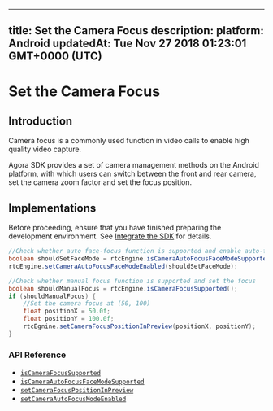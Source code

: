 
---
title: Set the Camera Focus
description: 
platform: Android
updatedAt: Tue Nov 27 2018 01:23:01 GMT+0000 (UTC)
---
# Set the Camera Focus
## Introduction

Camera focus is a commonly used function in video calls to enable high quality video capture.

Agora SDK provides a set of camera management methods on the Android platform, with which users can switch between the front and rear camera, set the camera zoom factor and set the focus position.

## Implementations

Before proceeding, ensure that you have finished preparing the development environment. See [Integrate the SDK](../../en/Video/android_video.md) for details.

```java
//Check whether auto face-focus function is supported and enable auto-face focus
boolean shouldSetFaceMode = rtcEngine.isCameraAutoFocusFaceModeSupported();
rtcEngine.setCameraAutoFocusFaceModeEnabled(shouldSetFaceMode);

//Check whether manual focus function is supported and set the focus
boolean shouldManualFocus = rtcEngine.isCameraFocusSupported();
if (shouldManualFocus) {
    //Set the camera focus at (50, 100)
    float positionX = 50.0f;
    float positionY = 100.0f;
    rtcEgnine.setCameraFocusPositionInPreview(positionX, positionY);
}

```

### API Reference

-  [`isCameraFocusSupported`](https://docs.agora.io/en/Video/API%20Reference/java/classio_1_1agora_1_1rtc_1_1_rtc_engine.html#a0e20f04ccecfc41aa23bf63116c9a8cd)
- [`isCameraAutoFocusFaceModeSupported`](https://docs.agora.io/en/Video/API%20Reference/java/classio_1_1agora_1_1rtc_1_1_rtc_engine.html#a09f61f738cf7d8a1902761e03a7fa600)
- [`setCameraFocusPositionInPreview`](https://docs.agora.io/en/Video/API%20Reference/java/classio_1_1agora_1_1rtc_1_1_rtc_engine.html#aba273e4337a760d883b6c7c1344183c0)
- [`setCameraAutoFocusModeEnabled`](https://docs.agora.io/en/Video/API%20Reference/java/classio_1_1agora_1_1rtc_1_1_rtc_engine.html#a7e67afe7ad0045448fe0bd97203afcee)
